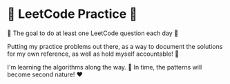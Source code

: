 # :100: LeetCode Practice :100:

:calendar: The goal to do at least one LeetCode question each day :calendar:

Putting my practice problems out there, as a way to document the solutions for my own reference, as well as hold myself accountable! :100:

I'm learning the algorithms along the way. :apple:  In time, the patterns will become second nature! :heart:
